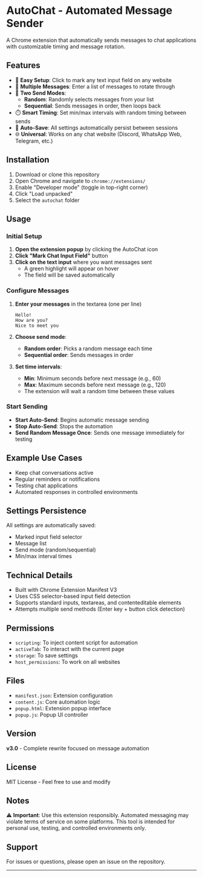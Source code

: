 # AutoChat - Automated Message Sender

A Chrome extension that automatically sends messages to chat applications with customizable timing and message rotation.

## Features

- 🎯 **Easy Setup**: Click to mark any text input field on any website
- 📝 **Multiple Messages**: Enter a list of messages to rotate through
- 🔀 **Two Send Modes**:
  - **Random**: Randomly selects messages from your list
  - **Sequential**: Sends messages in order, then loops back
- ⏱️ **Smart Timing**: Set min/max intervals with random timing between sends
- 💾 **Auto-Save**: All settings automatically persist between sessions
- 🌐 **Universal**: Works on any chat website (Discord, WhatsApp Web, Telegram, etc.)

## Installation

1. Download or clone this repository
2. Open Chrome and navigate to `chrome://extensions/`
3. Enable "Developer mode" (toggle in top-right corner)
4. Click "Load unpacked"
5. Select the `autochat` folder

## Usage

### Initial Setup

1. **Open the extension popup** by clicking the AutoChat icon
2. **Click "Mark Chat Input Field"** button
3. **Click on the text input** where you want messages sent
   - A green highlight will appear on hover
   - The field will be saved automatically

### Configure Messages

1. **Enter your messages** in the textarea (one per line)
   ```
   Hello!
   How are you?
   Nice to meet you
   ```

2. **Choose send mode**:
   - **Random order**: Picks a random message each time
   - **Sequential order**: Sends messages in order

3. **Set time intervals**:
   - **Min**: Minimum seconds before next message (e.g., 60)
   - **Max**: Maximum seconds before next message (e.g., 120)
   - The extension will wait a random time between these values

### Start Sending

- **Start Auto-Send**: Begins automatic message sending
- **Stop Auto-Send**: Stops the automation
- **Send Random Message Once**: Sends one message immediately for testing

## Example Use Cases

- Keep chat conversations active
- Regular reminders or notifications
- Testing chat applications
- Automated responses in controlled environments

## Settings Persistence

All settings are automatically saved:
- Marked input field selector
- Message list
- Send mode (random/sequential)
- Min/max interval times

## Technical Details

- Built with Chrome Extension Manifest V3
- Uses CSS selector-based input field detection
- Supports standard inputs, textareas, and contenteditable elements
- Attempts multiple send methods (Enter key + button click detection)

## Permissions

- `scripting`: To inject content script for automation
- `activeTab`: To interact with the current page
- `storage`: To save settings
- `host_permissions`: To work on all websites

## Files

- `manifest.json`: Extension configuration
- `content.js`: Core automation logic
- `popup.html`: Extension popup interface
- `popup.js`: Popup UI controller

## Version

**v3.0** - Complete rewrite focused on message automation

## License

MIT License - Feel free to use and modify

## Notes

⚠️ **Important**: Use this extension responsibly. Automated messaging may violate terms of service on some platforms. This tool is intended for personal use, testing, and controlled environments only.

## Support

For issues or questions, please open an issue on the repository.

---
